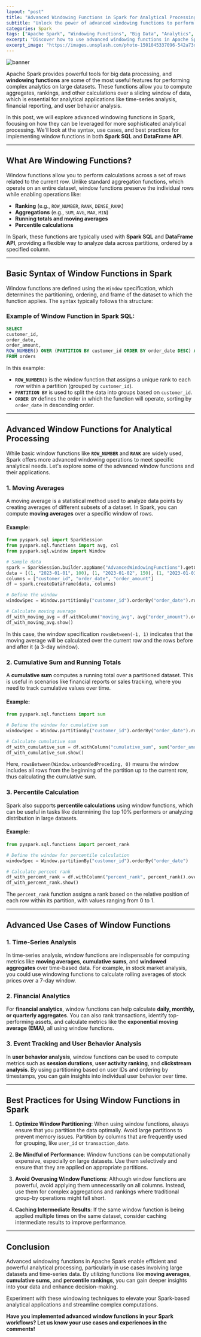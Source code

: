 ```yaml
---
layout: "post"
title: "Advanced Windowing Functions in Spark for Analytical Processing"
subtitle: "Unlock the power of advanced windowing functions to perform complex analytics on big data in Spark"
categories: Spark
tags: ["Apache Spark", "Windowing Functions", "Big Data", "Analytics", "SQL", "Data Processing"]
excerpt: "Discover how to use advanced windowing functions in Apache Spark to enhance your analytical processing capabilities for big data applications."
excerpt_image: "https://images.unsplash.com/photo-1501045337096-542a73dafa4f"
---
```

![banner](https://images.unsplash.com/photo-1501045337096-542a73dafa4f)



Apache Spark provides powerful tools for big data processing, and **windowing functions** are some of the most useful features for performing complex analytics on large datasets. These functions allow you to compute aggregates, rankings, and other calculations over a sliding window of data, which is essential for analytical applications like time-series analysis, financial reporting, and user behavior analysis.

In this post, we will explore advanced windowing functions in Spark, focusing on how they can be leveraged for more sophisticated analytical processing. We'll look at the syntax, use cases, and best practices for implementing window functions in both **Spark SQL** and **DataFrame API**.

---

## What Are Windowing Functions?

Window functions allow you to perform calculations across a set of rows related to the current row. Unlike standard aggregation functions, which operate on an entire dataset, window functions preserve the individual rows while enabling operations like:

- **Ranking** (e.g., `ROW_NUMBER`, `RANK`, `DENSE_RANK`)
- **Aggregations** (e.g., `SUM`, `AVG`, `MAX`, `MIN`)
- **Running totals and moving averages**
- **Percentile calculations**

In Spark, these functions are typically used with **Spark SQL** and **DataFrame API**, providing a flexible way to analyze data across partitions, ordered by a specified column.

---

## Basic Syntax of Window Functions in Spark

Window functions are defined using the `Window` specification, which determines the partitioning, ordering, and frame of the dataset to which the function applies. The syntax typically follows this structure:

### Example of Window Function in Spark SQL:
```sql
SELECT
customer_id,
order_date,
order_amount,
ROW_NUMBER() OVER (PARTITION BY customer_id ORDER BY order_date DESC) AS rank
FROM orders
```

In this example:
- **`ROW_NUMBER()`** is the window function that assigns a unique rank to each row within a partition (grouped by `customer_id`).
- **`PARTITION BY`** is used to split the data into groups based on `customer_id`.
- **`ORDER BY`** defines the order in which the function will operate, sorting by `order_date` in descending order.

---

## Advanced Window Functions for Analytical Processing

While basic window functions like **`ROW_NUMBER`** and **`RANK`** are widely used, Spark offers more advanced windowing operations to meet specific analytical needs. Let's explore some of the advanced window functions and their applications.

### 1. Moving Averages

A moving average is a statistical method used to analyze data points by creating averages of different subsets of a dataset. In Spark, you can compute **moving averages** over a specific window of rows.

#### Example:
```python
from pyspark.sql import SparkSession
from pyspark.sql.functions import avg, col
from pyspark.sql.window import Window

# Sample data
spark = SparkSession.builder.appName("AdvancedWindowingFunctions").getOrCreate()
data = [(1, "2023-01-01", 100), (1, "2023-01-02", 150), (1, "2023-01-03", 200), (2, "2023-01-01", 50)]
columns = ["customer_id", "order_date", "order_amount"]
df = spark.createDataFrame(data, columns)

# Define the window
windowSpec = Window.partitionBy("customer_id").orderBy("order_date").rowsBetween(-1, 1)

# Calculate moving average
df_with_moving_avg = df.withColumn("moving_avg", avg("order_amount").over(windowSpec))
df_with_moving_avg.show()
```

In this case, the window specification `rowsBetween(-1, 1)` indicates that the moving average will be calculated over the current row and the rows before and after it (a 3-day window).

### 2. Cumulative Sum and Running Totals

A **cumulative sum** computes a running total over a partitioned dataset. This is useful in scenarios like financial reports or sales tracking, where you need to track cumulative values over time.

#### Example:
```python
from pyspark.sql.functions import sum

# Define the window for cumulative sum
windowSpec = Window.partitionBy("customer_id").orderBy("order_date").rowsBetween(Window.unboundedPreceding, 0)

# Calculate cumulative sum
df_with_cumulative_sum = df.withColumn("cumulative_sum", sum("order_amount").over(windowSpec))
df_with_cumulative_sum.show()
```

Here, `rowsBetween(Window.unboundedPreceding, 0)` means the window includes all rows from the beginning of the partition up to the current row, thus calculating the cumulative sum.

### 3. Percentile Calculation

Spark also supports **percentile calculations** using window functions, which can be useful in tasks like determining the top 10% performers or analyzing distribution in large datasets.

#### Example:
```python
from pyspark.sql.functions import percent_rank

# Define the window for percentile calculation
windowSpec = Window.partitionBy("customer_id").orderBy("order_date")

# Calculate percent rank
df_with_percent_rank = df.withColumn("percent_rank", percent_rank().over(windowSpec))
df_with_percent_rank.show()
```

The `percent_rank` function assigns a rank based on the relative position of each row within its partition, with values ranging from 0 to 1.

---

## Advanced Use Cases of Window Functions

### 1. Time-Series Analysis

In time-series analysis, window functions are indispensable for computing metrics like **moving averages**, **cumulative sums**, and **windowed aggregates** over time-based data. For example, in stock market analysis, you could use windowing functions to calculate rolling averages of stock prices over a 7-day window.

### 2. Financial Analytics

For **financial analytics**, window functions can help calculate **daily, monthly, or quarterly aggregates**. You can also rank transactions, identify top-performing assets, and calculate metrics like the **exponential moving average (EMA)**, all using window functions.

### 3. Event Tracking and User Behavior Analysis

In **user behavior analysis**, window functions can be used to compute metrics such as **session durations**, **user activity ranking**, and **clickstream analysis**. By using partitioning based on user IDs and ordering by timestamps, you can gain insights into individual user behavior over time.

---

## Best Practices for Using Window Functions in Spark

1. **Optimize Window Partitioning**: When using window functions, always ensure that you partition the data optimally. Avoid large partitions to prevent memory issues. Partition by columns that are frequently used for grouping, like `user_id` or `transaction_date`.

2. **Be Mindful of Performance**: Window functions can be computationally expensive, especially on large datasets. Use them selectively and ensure that they are applied on appropriate partitions.

3. **Avoid Overusing Window Functions**: Although window functions are powerful, avoid applying them unnecessarily on all columns. Instead, use them for complex aggregations and rankings where traditional group-by operations might fall short.

4. **Caching Intermediate Results**: If the same window function is being applied multiple times on the same dataset, consider caching intermediate results to improve performance.

---

## Conclusion

Advanced windowing functions in Apache Spark enable efficient and powerful analytical processing, particularly in use cases involving large datasets and time-series data. By utilizing functions like **moving averages**, **cumulative sums**, and **percentile rankings**, you can gain deeper insights into your data and enhance decision-making.

Experiment with these windowing techniques to elevate your Spark-based analytical applications and streamline complex computations.

**Have you implemented advanced window functions in your Spark workflows? Let us know your use cases and experiences in the comments!**
